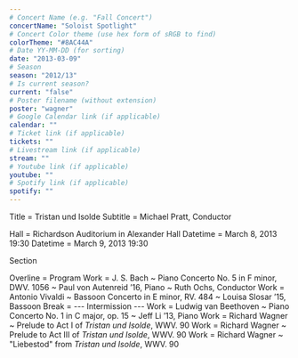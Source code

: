 ```yaml
---
# Concert Name (e.g. "Fall Concert")
concertName: "Soloist Spotlight"
# Concert Color theme (use hex form of sRGB to find)
colorTheme: "#8AC44A"
# Date YY-MM-DD (for sorting)
date: "2013-03-09"
# Season
season: "2012/13"
# Is current season?
current: "false"
# Poster filename (without extension)
poster: "wagner"
# Google Calendar link (if applicable)
calendar: ""
# Ticket link (if applicable)
tickets: ""
# Livestream link (if applicable)
stream: ""
# Youtube link (if applicable)
youtube: ""
# Spotify link (if applicable)
spotify: ""
---
```

Title = Tristan und Isolde
Subtitle = Michael Pratt, Conductor

Hall = Richardson Auditorium in Alexander Hall
Datetime = March 8, 2013 19:30
Datetime = March 9, 2013 19:30

Section

Overline = Program
Work = J. S. Bach ~ Piano Concerto No. 5 in F minor, DWV. 1056 ~ Paul von Autenreid ’16, Piano ~ Ruth Ochs, Conductor
Work = Antonio Vivaldi ~ Bassoon Concerto in E minor, RV. 484 ~ Louisa Slosar ’15, Bassoon
Break = --- Intermission ---
Work = Ludwig van Beethoven ~ Piano Concerto No. 1 in C major, op. 15 ~ Jeff Li ’13, Piano
Work = Richard Wagner ~ Prelude to Act I of *Tristan und Isolde*, WWV. 90
Work = Richard Wagner ~ Prelude to Act III of *Tristan und Isolde*, WWV. 90
Work = Richard Wagner ~ "Liebestod" from *Tristan und Isolde*, WWV. 90
